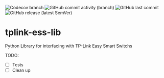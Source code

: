 ![Codecov branch](https://img.shields.io/codecov/c/github/firstof9/smrt/main?style=flat-square)
![GitHub commit activity (branch)](https://img.shields.io/github/commit-activity/m/firstof9/smrt?style=flat-square)
![GitHub last commit](https://img.shields.io/github/last-commit/firstof9/smrt?style=flat-square)
![GitHub release (latest SemVer)](https://img.shields.io/github/v/release/firstof9/smrt?style=flat-square)
# tplink-ess-lib
Python Library for interfacing with TP-Link Easy Smart Switchs


TODO:
- [ ] Tests
- [ ] Clean up